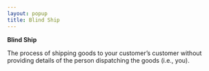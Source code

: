 ```yaml
---
layout: popup
title: Blind Ship
---
```



**Blind Ship**


The process of shipping goods to your customer’s customer without providing  details of the person dispatching the goods (i.e., you).

